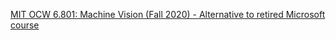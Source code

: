 [MIT OCW 6.801: Machine Vision (Fall 2020) - Alternative to retired Microsoft course](https://ocw.mit.edu/courses/6-801-machine-vision-fall-2020/) 